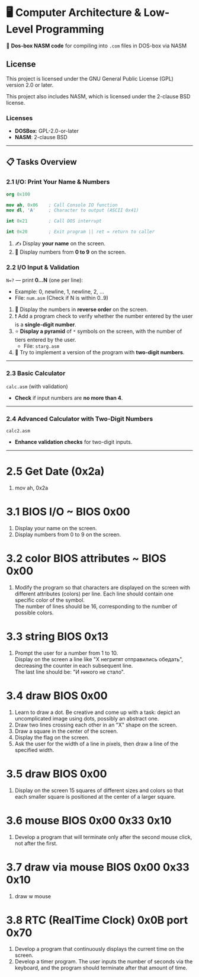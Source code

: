 # 🖥️ Computer Architecture & Low-Level Programming

🔧 **Dos-box NASM code** for compiling into `.com` files in DOS-box via NASM

## License

This project is licensed under the GNU General Public License (GPL) version 2.0 or later. 

This project also includes NASM, which is licensed under the 2-clause BSD license. 

### Licenses

- **DOSBox**: GPL-2.0-or-later
- **NASM**: 2-clause BSD
---

## 📋 Tasks Overview

### **2.1 I/O: Print Your Name & Numbers**
```nasm
org 0x100

mov ah, 0x06    ; Call Console IO function
mov dl, 'A'     ; Character to output (ASCII 0x41)

int 0x21        ; Call DOS interrupt

int 0x20        ; Exit program || ret = return to caller
```

1. ✍️ Display **your name** on the screen.  
2. 🔢 Display numbers from **0 to 9** on the screen.

### **2.2 I/O Input & Validation**  
`N=?` — print **0...N** (one per line):  
- Example: 0, newline, 1, newline, 2, ...  
- File: `num.asm` (Check if N is within 0..9)  

1. 🔄 Display the numbers in **reverse order** on the screen.  
2. ❗ Add a program check to verify whether the number entered by the user is a **single-digit number**.  
3. ⭐ **Display a pyramid** of `*` symbols on the screen, with the number of tiers entered by the user.  
   - File: `starg.asm`  
4. 🚀 Try to implement a version of the program with **two-digit numbers**.

---

### **2.3 Basic Calculator**  
`calc.asm` (with validation)  
- **Check** if input numbers are **no more than 4**.

---

### **2.4 Advanced Calculator with Two-Digit Numbers**  
`calc2.asm`  
- **Enhance validation checks** for two-digit inputs.

---

# 2.5 Get Date (0x2a)
1. mov ah, 0x2a
# 3.1 BIOS I/O ~ BIOS 0x00
1. Display your name on the screen.  
2. Display numbers from 0 to 9 on the screen.
# 3.2 color BIOS attributes ~ BIOS 0x00
1. Modify the program so that characters are displayed on the screen with different attributes (colors) per line. Each line should contain one specific color of the symbol.  
The number of lines should be 16, corresponding to the number of possible colors.
# 3.3 string BIOS 0x13
1. Prompt the user for a number from 1 to 10.  
Display on the screen a line like "Х негритят отправились обедать", decreasing the counter in each subsequent line.  
The last line should be: "И никого не стало".
# 3.4 draw BIOS 0x00
1. Learn to draw a dot. Be creative and come up with a task: depict an uncomplicated image using dots, possibly an abstract one.
2. Draw two lines crossing each other in an "X" shape on the screen.
3. Draw a square in the center of the screen.
4. Display the flag on the screen.
5. Ask the user for the width of a line in pixels, then draw a line of the specified width.
# 3.5 draw BIOS 0x00
1. Display on the screen 15 squares of different sizes and colors so that each smaller square is positioned at the center of a larger square.
# 3.6 mouse BIOS 0x00 0x33 0x10
1. Develop a program that will terminate only after the second mouse click, not after the first.
# 3.7 draw via mouse BIOS 0x00 0x33 0x10
1. draw w mouse
# 3.8 RTC (RealTime Clock) 0x0B port 0x70
1. Develop a program that continuously displays the current time on the screen.
2. Develop a timer program. The user inputs the number of seconds via the keyboard, and the program should terminate after that amount of time.

